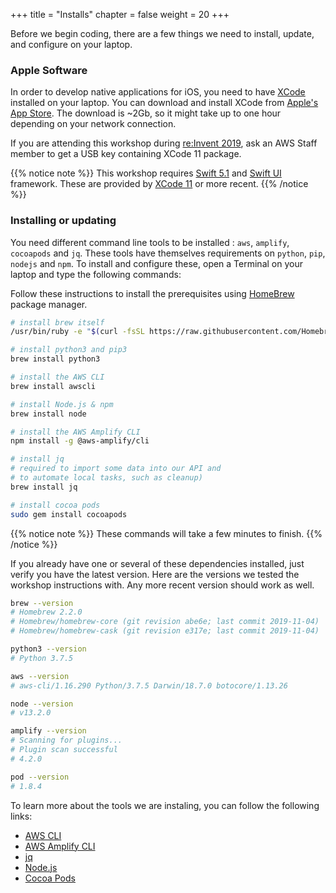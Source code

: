 +++
title = "Installs"
chapter = false
weight = 20
+++

Before we begin coding, there are a few things we need to install, update, and configure on your laptop.

### Apple Software

In order to develop native applications for iOS, you need to have [XCode](https://apple.com/xcode) installed on your laptop.
You can download and install XCode from [Apple's App Store](https://apps.apple.com/us/app/xcode/id497799835?mt=12).  The download is ~2Gb, so it might take up to one hour depending on your network connection.

If you are attending this workshop during [re:Invent 2019](https://reinvent.awsevents.com), ask an AWS Staff member to get a USB key containing XCode 11 package.

{{% notice note %}}
This workshop requires [Swift 5.1](https://swift.org) and [Swift UI](https://developer.apple.com/xcode/swiftui/) framework.  These are provided by [XCode 11](https://apple.com/xcode) or more recent.
{{% /notice %}}

### Installing or updating

You need different command line tools to be installed : `aws`, `amplify`, `cocoapods` and `jq`.  These tools have themselves requirements on `python`, `pip`, `nodejs` and `npm`.  To install and configure these, open a Terminal on your laptop and type the following commands:


Follow these instructions to install the prerequisites using [HomeBrew](https://brew.sh/) package manager. 

```bash
# install brew itself
/usr/bin/ruby -e "$(curl -fsSL https://raw.githubusercontent.com/Homebrew/install/master/install)"

# install python3 and pip3
brew install python3

# install the AWS CLI
brew install awscli

# install Node.js & npm
brew install node

# install the AWS Amplify CLI
npm install -g @aws-amplify/cli

# install jq
# required to import some data into our API and
# to automate local tasks, such as cleanup)
brew install jq

# install cocoa pods
sudo gem install cocoapods
```

{{% notice note %}}
These commands will take a few minutes to finish.
{{% /notice %}}

If you already have one or several of these dependencies installed, just verify you have the latest version.  Here are the versions we tested the workshop instructions with.  Any more recent version should work as well.

```bash
brew --version
# Homebrew 2.2.0
# Homebrew/homebrew-core (git revision abe6e; last commit 2019-11-04)
# Homebrew/homebrew-cask (git revision e317e; last commit 2019-11-04)

python3 --version
# Python 3.7.5

aws --version
# aws-cli/1.16.290 Python/3.7.5 Darwin/18.7.0 botocore/1.13.26

node --version
# v13.2.0

amplify --version
# Scanning for plugins...
# Plugin scan successful
# 4.2.0

pod --version
# 1.8.4
```

To learn more about the tools we are instaling, you can follow the following links:

- [AWS CLI](https://docs.aws.amazon.com/en_pv/cli/latest/userguide/cli-chap-welcome.html)
- [AWS Amplify CLI](https://aws-amplify.github.io/docs/cli-toolchain/quickstart)
- [jq](https://stedolan.github.io/jq/)
- [Node.js](https://nodejs.org/en/)
- [Cocoa Pods](https://cocoapods.org/)